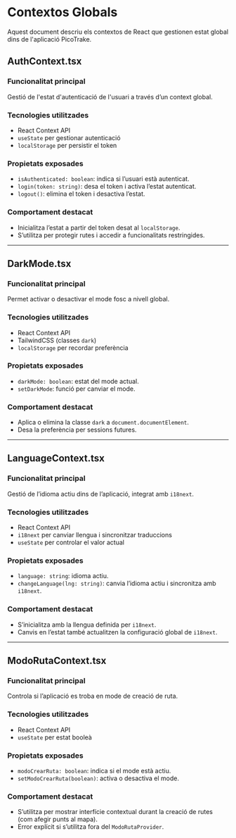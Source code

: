 # Contextos Globals

Aquest document descriu els contextos de React que gestionen estat global dins de l'aplicació PicoTrake.

## AuthContext.tsx

### Funcionalitat principal
Gestió de l'estat d'autenticació de l'usuari a través d’un context global.

### Tecnologies utilitzades
- React Context API
- `useState` per gestionar autenticació
- `localStorage` per persistir el token

### Propietats exposades
- `isAuthenticated: boolean`: indica si l’usuari està autenticat.
- `login(token: string)`: desa el token i activa l’estat autenticat.
- `logout()`: elimina el token i desactiva l’estat.

### Comportament destacat
- Inicialitza l’estat a partir del token desat al `localStorage`.
- S’utilitza per protegir rutes i accedir a funcionalitats restringides.

---

## DarkMode.tsx

### Funcionalitat principal
Permet activar o desactivar el mode fosc a nivell global.

### Tecnologies utilitzades
- React Context API
- TailwindCSS (classes `dark`)
- `localStorage` per recordar preferència

### Propietats exposades
- `darkMode: boolean`: estat del mode actual.
- `setDarkMode`: funció per canviar el mode.

### Comportament destacat
- Aplica o elimina la classe `dark` a `document.documentElement`.
- Desa la preferència per sessions futures.

---

## LanguageContext.tsx

### Funcionalitat principal
Gestió de l’idioma actiu dins de l’aplicació, integrat amb `i18next`.

### Tecnologies utilitzades
- React Context API
- `i18next` per canviar llengua i sincronitzar traduccions
- `useState` per controlar el valor actual

### Propietats exposades
- `language: string`: idioma actiu.
- `changeLanguage(lng: string)`: canvia l’idioma actiu i sincronitza amb `i18next`.

### Comportament destacat
- S’inicialitza amb la llengua definida per `i18next`.
- Canvis en l’estat també actualitzen la configuració global de `i18next`.

---

## ModoRutaContext.tsx

### Funcionalitat principal
Controla si l’aplicació es troba en mode de creació de ruta.

### Tecnologies utilitzades
- React Context API
- `useState` per estat booleà

### Propietats exposades
- `modoCrearRuta: boolean`: indica si el mode està actiu.
- `setModoCrearRuta(boolean)`: activa o desactiva el mode.

### Comportament destacat
- S’utilitza per mostrar interfície contextual durant la creació de rutes (com afegir punts al mapa).
- Error explícit si s’utilitza fora del `ModoRutaProvider`.